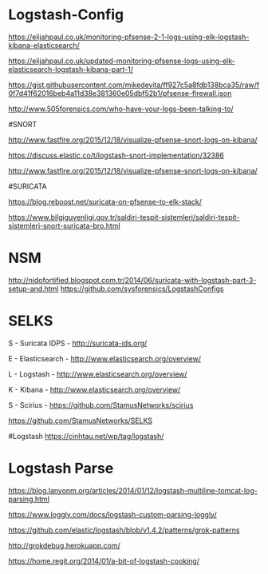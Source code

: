 # Logstash-Config

https://elijahpaul.co.uk/monitoring-pfsense-2-1-logs-using-elk-logstash-kibana-elasticsearch/

https://elijahpaul.co.uk/updated-monitoring-pfsense-logs-using-elk-elasticsearch-logstash-kibana-part-1/

https://gist.githubusercontent.com/mikedevita/ff927c5a8fdb138bca35/raw/f0f7d41f62016beb4a11d38e381360e05dbf52b1/pfsense-firewall.json

http://www.505forensics.com/who-have-your-logs-been-talking-to/


#SNORT

http://www.fastfire.org/2015/12/18/visualize-pfsense-snort-logs-on-kibana/

https://discuss.elastic.co/t/logstash-snort-implementation/32386

http://www.fastfire.org/2015/12/18/visualize-pfsense-snort-logs-on-kibana/

#SURICATA

https://blog.reboost.net/suricata-on-pfsense-to-elk-stack/

https://www.bilgiguvenligi.gov.tr/saldiri-tespit-sistemleri/saldiri-tespit-sistemleri-snort-suricata-bro.html

# NSM
http://nidofortified.blogspot.com.tr/2014/06/suricata-with-logstash-part-3-setup-and.html
https://github.com/sysforensics/LogstashConfigs

# SELKS
S - Suricata IDPS - http://suricata-ids.org/

E - Elasticsearch - http://www.elasticsearch.org/overview/

L - Logstash - http://www.elasticsearch.org/overview/

K - Kibana - http://www.elasticsearch.org/overview/

S - Scirius - https://github.com/StamusNetworks/scirius

https://github.com/StamusNetworks/SELKS

#Logstash
https://cinhtau.net/wp/tag/logstash/

# Logstash Parse
https://blog.lanyonm.org/articles/2014/01/12/logstash-multiline-tomcat-log-parsing.html

https://www.loggly.com/docs/logstash-custom-parsing-loggly/

https://github.com/elastic/logstash/blob/v1.4.2/patterns/grok-patterns

http://grokdebug.herokuapp.com/

https://home.regit.org/2014/01/a-bit-of-logstash-cooking/



